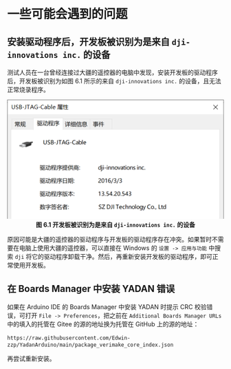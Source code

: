 # 一些可能会遇到的问题  
  
## 安装驱动程序后，开发板被识别为是来自 `dji-innovations inc.` 的设备  

测试人员在一台曾经连接过大疆的遥控器的电脑中发现，安装开发板的驱动程序后，开发板被识别为如图 6.1 所示的来自 `dji-innovations inc.` 的设备，且无法正常烧录程序。  
  
**<center>![图 6.1 开发板被识别为是来自 dji-innovations inc. 的设备](imgs/img_06_01.png)  
图 6.1 开发板被识别为是来自 `dji-innovations inc.` 的设备</center>**
  
原因可能是大疆的遥控器的驱动程序与开发板的驱动程序存在冲突。如果暂时不需要在电脑上使用大疆的遥控器，可以直接在 Windows 的 `设置 -> 应用与功能` 中搜索 `dji` 将它的驱动程序卸载干净。然后，再重新安装开发板的驱动程序，即可正常使用开发板。  
  
  
## 在 Boards Manager 中安装 YADAN 错误

如果在 Arduino IDE 的 Boards Manager 中安装 YADAN 时提示 CRC 校验错误，可打开 `File -> Preferences`，把之前在 `Additional Boards Manager URLs` 中的填入的托管在 Gitee 的源的地址换为托管在 GitHub 上的源的地址：  
```
https://raw.githubusercontent.com/Edwin-zzp/YadanArduino/main/package_verimake_core_index.json
```  
再尝试重新安装。
  